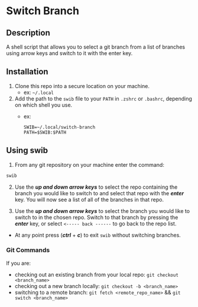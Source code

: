 # Switch Branch

## Description

A shell script that allows you to select a git branch from a list
of branches using arrow keys and switch to it with the enter key.

## Installation

1. Clone this repo into a secure location on your machine.
   - ex: `~/.local`
2. Add the path to the `swib` file to your `PATH` in `.zshrc` or `.bashrc`,
   depending on which shell you use.
   - ex:

      ```text
      SWIB=~/.local/switch-branch
      PATH=$SWIB:$PATH
      ```

## Using swib

1. From any git repository on your machine enter the command:

```bash
swib
```

2. Use the ***up and down arrow keys*** to select the repo containing the branch
   you would like to switch to and select that repo with the ***enter*** key. You will now see a list of all
   of the branches in that repo.

3. Use the ***up and down arrow keys*** to select the branch you would like to switch
   to in the chosen repo. Switch to that branch by pressing the ***enter*** key, or select
   `<----- back ------` to go back to the repo list.

- At any point press (***ctrl*** + ***c***) to exit `swib` without switching branches.

### Git Commands

If you are:

- checking out an existing branch from your local repo:
  `git checkout <branch_name>`
- checking out a new branch locally: `git checkout -b <branch_name>`
- switching to a remote branch: `git fetch <remote_repo_name>` &&
  `git switch <branch_name>`
